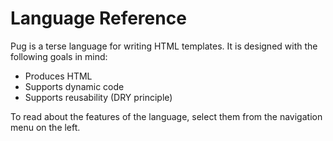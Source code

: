 # Language Reference

Pug is a terse language for writing HTML templates. It is designed with the following goals in mind:

* Produces HTML
* Supports dynamic code
* Supports reusability (DRY principle)

To read about the features of the language, select them from the navigation menu on the left.
